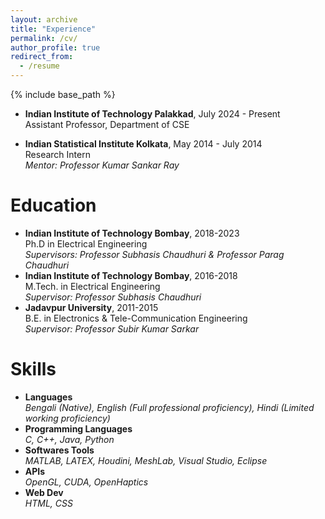 ```yaml
---
layout: archive
title: "Experience"
permalink: /cv/
author_profile: true
redirect_from:
  - /resume
---
```


{% include base_path %}

- <b>Indian Institute of Technology Palakkad</b>, July 2024 - Present\
  Assistant Professor, Department of CSE <br>

- <b>Indian Statistical Institute Kolkata</b>, May 2014 - July 2014\
  Research Intern\
  *Mentor: Professor Kumar Sankar Ray* <br>  


Education
====== 
- <b>Indian Institute of Technology Bombay</b>, 2018-2023\
  Ph.D in Electrical Engineering\
  *Supervisors: Professor Subhasis Chaudhuri & Professor Parag Chaudhuri*<br>
- <b>Indian Institute of Technology Bombay</b>, 2016-2018\
  M.Tech. in Electrical Engineering\
  *Supervisor: Professor Subhasis Chaudhuri*<br>
- <b>Jadavpur University</b>, 2011-2015\
  B.E. in Electronics & Tele-Communication Engineering\
  *Supervisor: Professor Subir Kumar Sarkar*<br>

  
Skills
======
- <b>Languages</b>\
  *Bengali (Native), English (Full professional proficiency), Hindi (Limited working proficiency)*
- <b>Programming Languages</b>\
  *C, C++, Java, Python*
- <b>Softwares Tools</b>\
  *MATLAB, LATEX, Houdini, MeshLab, Visual Studio, Eclipse*
- <b>APIs</b>\
  *OpenGL, CUDA, OpenHaptics*
- <b>Web Dev</b>\
  *HTML, CSS*
